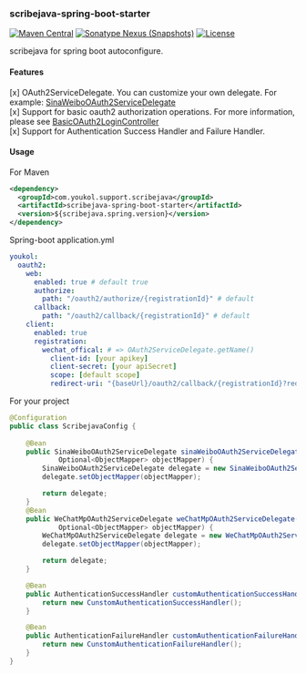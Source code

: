 ### scribejava-spring-boot-starter

[![Maven Central](https://maven-badges.herokuapp.com/maven-central/com.youkol.support.scribejava/scribejava-spring-boot-starter/badge.svg)](https://maven-badges.herokuapp.com/maven-central/com.youkol.support.scribejava/scribejava-spring-boot-starter)
[![Sonatype Nexus (Snapshots)](https://img.shields.io/nexus/s/com.youkol.support.scribejava/scribejava-spring-boot-starter?server=https%3A%2F%2Foss.sonatype.org)](https://oss.sonatype.org/content/repositories/snapshots/com/youkol/support/scribejava/scribejava-spring-boot-starter/)
[![License](https://img.shields.io/badge/license-apache-brightgreen)](http://www.apache.org/licenses/LICENSE-2.0.html)

scribejava for spring boot autoconfigure.

#### Features
 [x] OAuth2ServiceDelegate. You can customize your own delegate. For example: [SinaWeiboOAuth2ServiceDelegate](https://github.com/youkol/scribejava-spring-boot-starter/blob/master/src/main/java/com/youkol/support/scribejava/service/delegate/SinaWeiboOAuth2ServiceDelegate.java)   
 [x] Support for basic oauth2 authorization operations. For more information, please see
 [BasicOAuth2LoginController](https://github.com/youkol/scribejava-spring-boot-starter/blob/master/src/main/java/com/youkol/support/scribejava/spring/autoconfigure/oauth2/client/servlet/BasicOAuth2LoginController.java)   
 [x] Support for Authentication Success Handler and Failure Handler.

 #### Usage
For Maven
```xml
<dependency>
  <groupId>com.youkol.support.scribejava</groupId>
  <artifactId>scribejava-spring-boot-starter</artifactId>
  <version>${scribejava.spring.version}</version>
</dependency>
```
Spring-boot application.yml
```yml
youkol:
  oauth2:
    web: 
      enabled: true # default true
      authorize:
        path: "/oauth2/authorize/{registrationId}" # default
      callback:
        path: "/oauth2/callback/{registrationId}" # default
    client:
      enabled: true
      registration:
        wechat_offical: # => OAuth2ServiceDelegate.getName()
          client-id: [your apikey]
          client-secret: [your apiSecret]
          scope: [default scope]
          redirect-uri: "{baseUrl}/oauth2/callback/{registrationId}?redirect_uri={redirect_uri}" # default
```
For your project
```java 
@Configuration
public class ScribejavaConfig {
    
    @Bean
    public SinaWeiboOAuth2ServiceDelegate sinaWeiboOAuth2ServiceDelegate(ClientRegistrationRepository clientRegistrationRepository, 
            Optional<ObjectMapper> objectMapper) {
        SinaWeiboOAuth2ServiceDelegate delegate = new SinaWeiboOAuth2ServiceDelegate(clientRegistrationRepository);
        delegate.setObjectMapper(objectMapper);

        return delegate;
    }
    @Bean
    public WeChatMpOAuth2ServiceDelegate weChatMpOAuth2ServiceDelegate(ClientRegistrationRepository clientRegistrationRepository, 
            Optional<ObjectMapper> objectMapper) {
        WeChatMpOAuth2ServiceDelegate delegate = new WeChatMpOAuth2ServiceDelegate(clientRegistrationRepository);
        delegate.setObjectMapper(objectMapper);

        return delegate;
    }

    @Bean
    public AuthenticationSuccessHandler customAuthenticationSuccessHandler() {
        return new CunstomAuthenticationSuccessHandler();
    }

    @Bean
    public AuthenticationFailureHandler customAuthenticationFailureHandler() {
        return new CunstomAuthenticationFailureHandler();
    }
}
```
